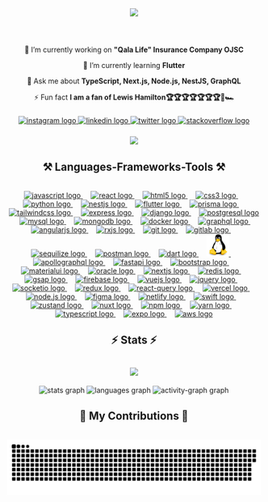 <div align="center">
  <img src="https://readme-typing-svg.herokuapp.com?font=Fira+Code&weight=600&size=48&pause=1000&color=2BDE98&center=true&random=false&width=1500&height=80&lines=Hi+There+%F0%9F%91%8B;My+name+is+Rahim+Mammadov;I'm+a+Passionate+Frontend+Developer+from+Azerbaijan" />
</div>

###

<br clear="both">

<div align="center">
 
 🔭 I’m currently working on **"Qala Life" Insurance Company OJSC**
 
 🌱 I’m currently learning **Flutter**

 💬 Ask me about **TypeScript, Next.js, Node.js, NestJS, GraphQL**

 ⚡ Fun fact **I am a fan of Lewis Hamilton🏆🏆🏆🏆🏆🏆🏆🏁🏎**

 </div>

 ###

<div align="center">
  <a href="https://www.instagram.com/_rahimos_44/" target="_blank">
    <img src="https://img.shields.io/static/v1?message=Instagram&logo=instagram&label=&color=E4405F&logoColor=white&labelColor=&style=for-the-badge" height="35" alt="instagram logo"  />
  </a>
  <a href="https://www.linkedin.com/in/rahim-mammadov-a79991269/" target="_blank">
    <img src="https://img.shields.io/static/v1?message=LinkedIn&logo=linkedin&label=&color=0077B5&logoColor=white&labelColor=&style=for-the-badge" height="35" alt="linkedin logo"  />
  </a>
  <a href="https://twitter.com/RahimMammadov04" target="_blank">
    <img src="https://img.shields.io/static/v1?message=Twitter&logo=twitter&label=&color=1DA1F2&logoColor=white&labelColor=&style=for-the-badge" height="35" alt="twitter logo"  />
  </a>
  <a href="https://stackoverflow.com/users/23571775/rahim-mammadov" target="_blank">
    <img src="https://img.shields.io/static/v1?message=Stackoverflow&logo=stackoverflow&label=&color=FE7A16&logoColor=white&labelColor=&style=for-the-badge" height="35" alt="stackoverflow logo"  />
  </a>
</div>

###

<div align="center">
  <img height="300" src="https://user-images.githubusercontent.com/74038190/212749695-a6817c5a-a794-462b-afca-1b5ce7dd5e63.gif"  />
</div>

###

<div align="center" padding="20">
  <h2 align="center">⚒️ Languages-Frameworks-Tools ⚒️</h2>
  <br/>
<a href="#">
  <img src="https://cdn.jsdelivr.net/gh/devicons/devicon/icons/javascript/javascript-original.svg" height="44"  alt="javascript logo"  />
</a>
<img width="12" />
<a href="#">
  <img src="https://cdn.jsdelivr.net/gh/devicons/devicon/icons/react/react-original.svg" height="44" alt="react logo"  />
</a>
<img width="12" />
<a href="#">
  <img src="https://cdn.jsdelivr.net/gh/devicons/devicon/icons/html5/html5-plain.svg" height="44" alt="html5 logo"  />
</a>
<img width="12" />
<a href="#">
  <img src="https://cdn.jsdelivr.net/gh/devicons/devicon/icons/css3/css3-plain.svg" height="44" alt="css3 logo"  />
</a>
<img width="12" />
<a href="#">
  <img src="https://cdn.jsdelivr.net/gh/devicons/devicon/icons/python/python-original.svg" height="44" alt="python logo"  />
</a>
<img width="12" />
<a href="#">
  <img src="https://cdn.simpleicons.org/nestjs/E0234E" height="44" alt="nestjs logo"  />
</a>
<img width="12" />
  <a href="#">
  <img src="https://upload.wikimedia.org/wikipedia/commons/thumb/7/79/Flutter_logo.svg/1200px-Flutter_logo.svg.png" height="44" alt="flutter logo"  />
</a>
<img width="12" />
<a href="#">
  <img src="https://www.svgrepo.com/show/374002/prisma.svg" height="44" alt="prisma logo"  />
</a>
<img width="12" />
<a href="#">
  <img src="https://cdn.simpleicons.org/tailwindcss/06B6D4" height="44" alt="tailwindcss logo"  />
</a>
<img width="12" />
<a href="#">
  <img src="https://raw.githubusercontent.com/danielcranney/readme-generator/main/public/icons/skills/express-colored-dark.svg" height="44" alt="express logo"  />
</a>
<img width="12" />
<a href="#">
  <img src="https://static-00.iconduck.com/assets.00/django-icon-1606x2048-lwmw1z73.png" height="44" alt="django logo"  />
</a>
<img width="12" />
<a href="#">
  <img src="https://cdn.jsdelivr.net/gh/devicons/devicon/icons/postgresql/postgresql-plain.svg" height="44" alt="postgresql logo"  />
</a>
<img width="12" />
<a href="#">
  <img src="https://cdn.jsdelivr.net/gh/devicons/devicon/icons/mysql/mysql-original.svg" height="44" alt="mysql logo"  />
</a>
<img width="12" />
<a href="#">
  <img src="https://cdn.jsdelivr.net/gh/devicons/devicon/icons/mongodb/mongodb-original.svg" height="44" alt="mongodb logo"  />
</a>
<img width="12" />
<a href="#">
  <img src="https://cdn.jsdelivr.net/gh/devicons/devicon/icons/docker/docker-original-wordmark.svg" height="44" alt="docker logo"  />
</a>
<img width="12" />
<a href="#">
  <img src="https://cdn.jsdelivr.net/gh/devicons/devicon/icons/graphql/graphql-plain.svg" height="44" alt="graphql logo"  />
</a>
<img width="12" />
<a href="#">
  <img src="https://upload.wikimedia.org/wikipedia/commons/thumb/c/cf/Angular_full_color_logo.svg/2048px-Angular_full_color_logo.svg.png" height="44" alt="angularjs logo"  />
</a>
<img width="12" />
<a href="#">
  <img src="https://cdn.worldvectorlogo.com/logos/ngrx.svg" height="44" alt="rxjs logo"  />
</a>
<img width="12" />
<a href="#">
  <img src="https://cdn.jsdelivr.net/gh/devicons/devicon/icons/git/git-original.svg" height="44" alt="git logo"  />
</a>
<img width="12" />
<a href="#">
  <img src="https://cdn4.iconfinder.com/data/icons/logos-and-brands/512/144_Gitlab_logo_logos-512.png" height="44" alt="gitlab logo"  />
</a>
  <img width="12" />
<a href="#">
  <img src="https://miro.medium.com/v2/0*rwd6KeolcXgz7zpx.png" height="44" alt="sequilize logo"  />
</a>
<img width="12" />
<a href="#">
  <img src="https://cdn.simpleicons.org/postman/FF6C37" height="44" alt="postman logo"  />
</a>
<img width="12" />
  <a href="#">
  <img src="https://upload.wikimedia.org/wikipedia/commons/7/7e/Dart-logo.png" height="44" alt="dart logo"  />
</a>
  <img width="12" />
  <a href="#">
  <img src="https://raw.githubusercontent.com/devicons/devicon/master/icons/linux/linux-original.svg" height="44" alt="linux logo"  />
</a>
<img width="12" />
  <a href="#">
  <img src="https://cdn.simpleicons.org/apollographql/311C87" height="44" alt="apollographql logo"  />
</a>
<img width="12" />
  <a href="#">
  <img src="https://cdn.worldvectorlogo.com/logos/fastapi.svg" height="44" alt="fastapi logo"  />
</a>
<img width="12" />
<a href="#">
  <img src="https://getbootstrap.com/docs/5.3/assets/brand/bootstrap-logo-shadow.png" height="44" alt="bootstrap logo"  />
</a>
<img width="12" />
<a href="#">
  <img src="https://cdn.simpleicons.org/mui/007FFF" height="44" alt="materialui logo"  />
</a>
<img width="12" />
  <a href="#">
  <img src="https://logos-world.net/wp-content/uploads/2020/09/Oracle-Logo.png" height="44" alt="oracle logo"  />
</a>
<img width="12" />
<a href="#">
  <img src="https://cdn.jsdelivr.net/gh/devicons/devicon/icons/nextjs/nextjs-original.svg" height="44" alt="nextjs logo"  />
</a>
<img width="12" />
<a href="#">
  <img src="https://cdn.jsdelivr.net/gh/devicons/devicon/icons/redis/redis-original.svg" height="44" alt="redis logo"  />
</a>
  <img width="12" />
<a href="#">
  <img src="https://cdn.worldvectorlogo.com/logos/gsap-greensock.svg" height="44" alt="gsap logo"  />
</a>
<img width="12" />
<a href="#">
  <img src="https://cdn.jsdelivr.net/gh/devicons/devicon/icons/firebase/firebase-plain.svg" height="44" alt="firebase logo"  />
</a>
<img width="12" />
<a href="#">
  <img src="https://cdn.iconscout.com/icon/free/png-256/free-vue-282497.png?f=webp" height="44" alt="vuejs logo"  />
</a>
  <img width="12" />
<a href="#">
  <img src="https://cdn.iconscout.com/icon/free/png-256/free-jquery-logo-icon-download-in-svg-png-gif-file-formats--wordmark-programming-langugae-freebies-pack-logos-icons-1175153.png?f=webp&w=256" height="44" alt="jquery logo"  />
</a>
<img width="12" />
<a href="#">
  <img src="https://upload.wikimedia.org/wikipedia/commons/thumb/9/96/Socket-io.svg/1024px-Socket-io.svg.png" height="44" alt="socketio logo"  />
</a>
<img width="12" />
<a href="#">
  <img src="https://cdn.jsdelivr.net/gh/devicons/devicon/icons/redux/redux-original.svg" height="44" alt="redux logo"  />
</a>
<img width="12" />
<a href="#">
  <img src="https://miro.medium.com/v2/resize:fit:1400/1*elhu-42TzQEdsFjKDbQhhA.png" height="44" alt="react-query logo"  />
</a>
  <img width="12" />
<a href="#">
  <img src="https://assets.vercel.com/image/upload/q_auto/front/favicon/vercel/180x180.png" height="44" alt="vercel logo"  />
</a>
<img width="12" />
<a href="#">
  <img src="https://cdn.jsdelivr.net/gh/devicons/devicon/icons/nodejs/nodejs-original-wordmark.svg" height="44" alt="node.js logo"  />
</a>
<img width="12" />
<a href="#">
  <img src="https://cdn.jsdelivr.net/gh/devicons/devicon/icons/figma/figma-original.svg" height="44" alt="figma logo"  />
</a>
  <img width="12" />
<a href="#">
  <img src="https://seeklogo.com/images/N/netlify-icon-logo-7CF6AA9DC7-seeklogo.com.png" height="44" alt="netlify logo"  />
</a>
<img width="12" />
<a href="#">
  <img src="https://cdn4.iconfinder.com/data/icons/logos-3/504/Swift-2-512.png" height="44" alt="swift logo"  />
</a>
<img width="12" />
<!-- <a href="#">
  <img src="https://cdn.jsdelivr.net/gh/devicons/devicon/icons/vscode/vscode-original.svg" height="44" alt="vscode logo"  />
</a>
<img width="12" /> -->
<a href="#">
  <img src="https://user-images.githubusercontent.com/958486/218346783-72be5ae3-b953-4dd7-b239-788a882fdad6.svg" height="44" alt="zustand logo"  />
</a>
<img width="12" />
<a href="#">
  <img src="https://cdn.iconscout.com/icon/free/png-256/free-nuxt-dot-js-3521615-2945059.png?f=webp" height="44" alt="nuxt logo"  />
</a>
<img width="12" />
<a href="#">
  <img src="https://cdn.jsdelivr.net/gh/devicons/devicon/icons/npm/npm-original-wordmark.svg" height="44" alt="npm logo"  />
</a>
<img width="12" />
<a href="#">
  <img src="https://cdn.jsdelivr.net/gh/devicons/devicon/icons/yarn/yarn-original.svg" height="44" alt="yarn logo"  />
</a>
<img width="12" />
<a href="#">
  <img src="https://raw.githubusercontent.com/danielcranney/readme-generator/main/public/icons/skills/typescript-colored.svg" height="44" alt="typescript logo"  />
</a>
<img width="12" />
<a href="#">
  <img src="https://static-00.iconduck.com/assets.00/file-type-expo-icon-1807x2048-zlqoaiu7.png" height="44" alt="expo logo"  />
</a>
<img width="12" />
<a href="#">
  <img src="https://uxwing.com/wp-content/themes/uxwing/download/brands-and-social-media/aws-icon.png" height="44" alt="aws logo"  />
</a>

</div>



###

<h2 align="center">⚡ Stats ⚡</h2>
<br>

<div align="center">
  <img src="https://github-profile-trophy.vercel.app/?username=RehimMammadov&theme=tokyonight&no-frame=true&no-bg=true&margin-w=4" />
</div>

<br>

<div align="center">
  <img src="https://github-readme-stats.vercel.app/api?username=RehimMammadov&hide_title=false&hide_rank=false&show_icons=true&include_all_commits=true&count_private=true&disable_animations=false&theme=tokyonight&locale=en&hide_border=false" height="150" alt="stats graph"  />
  <img src="https://github-readme-stats.vercel.app/api/top-langs?username=RehimMammadov&locale=en&hide_title=false&layout=compact&card_width=320&langs_count=5&theme=tokyonight&hide_border=false&order=2" height="150" alt="languages graph"  />
<!--   <img src="https://streak-stats.demolab.com?user=RehimMammadov&locale=en&mode=daily&theme=tokyonight&hide_border=false&border_radius=5" height="150" alt="streak graph"  /> -->
  <img src="https://github-readme-activity-graph.vercel.app/graph?username=RehimMammadov&radius=16&theme=tokyo-night&area=true&order=5&hide_title=false&hide_border=false" height="300" alt="activity-graph graph"  />
</div>

###

<!-- <img src="https://user-images.githubusercontent.com/74038190/213910845-af37a709-8995-40d6-be59-724526e3c3d7.gif" alt="jsgoat" /> -->

###

<div align="center">
  <h2>🐍 My Contributions 🐍</h2>
  <br>
  <picture>
    <!--     zaminalirustemov -->
    <source media="(prefers-color-scheme: dark)" srcset="https://raw.githubusercontent.com/RehimMammadov/RehimMammadov/output/github-contribution-grid-snake-dark.svg">
    <source media="(prefers-color-scheme: light)" srcset="https://raw.githubusercontent.com/RehimMammadov/RehimMammadov/output/github-contribution-grid-snake.svg">
    <img alt="snake eating my contributions" src="https://raw.githubusercontent.com/RehimMammadov/RehimMammadov/output/github-contribution-grid-snake.svg" />
  </picture>
  
  <br/><br/><br/>
</div>

###

